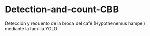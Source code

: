 # Detection-and-count-CBB
Detección y recuento de la broca del café (Hypothenemus hampei) mediante la familia YOLO
